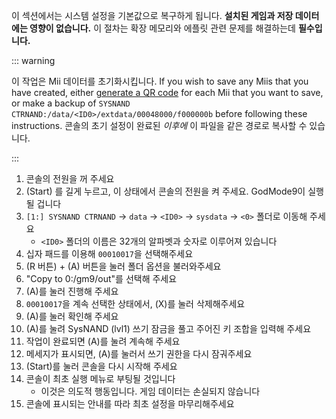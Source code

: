 이 섹션에서는 시스템 설정을 기본값으로 복구하게 됩니다. **설치된 게임과 저장 데이터에는 영향이 없습니다.** 이 절차는 확장 메모리와 에플릿 관련 문제를 해결하는데 **필수입니다.**

::: warning

이 작업은 Mii 데이터를 초기화시킵니다. If you wish to save any Miis that you have created, either [generate a QR code](https://en-americas-support.nintendo.com/app/answers/detail/a_id/298/~/how-to-generate-a-qr-code%E2%84%A2-for-a-mii) for each Mii that you want to save, or make a backup of `SYSNAND CTRNAND:/data/<ID0>/extdata/00048000/f000000b` before following these instructions. 콘솔의 초기 설정이 완료된 _이후에_ 이 파일을 같은 경로로 복사할 수 있습니다.

:::

1. 콘솔의 전원을 꺼 주세요
2. (Start) 를 길게 누르고, 이 상태에서 콘솔의 전원을 켜 주세요. GodMode9이 실행될 겁니다
3. `[1:] SYSNAND CTRNAND` -> `data` -> `<ID0>` -> `sysdata` -> `<0>` 폴더로 이동해 주세요
    - `<ID0>` 폴더의 이름은 32개의 알파벳과 숫자로 이루어져 있습니다
4. 십자 패드를 이용해 `00010017`을 선택해주세요
5. (R 버튼) + (A) 버튼을 눌러 폴더 옵션을 불러와주세요
6. "Copy to 0:/gm9/out"를 선택해 주세요
7. (A)를 눌러 진행해 주세요
8. `00010017`을 계속 선택한 상태에서, (X)를 눌러 삭제해주세요
9. (A)를 눌러 확인해 주세요
10. (A)를 눌려 SysNAND (lvl1) 쓰기 잠금을 풀고 주어진 키 조합을 입력해 주세요
11. 작업이 완료되면 (A)를 눌려 계속해 주세요
12. 메세지가 표시되면, (A)를 눌러서 쓰기 권한을 다시 잠궈주세요
13. (Start)를 눌러 콘솔을 다시 시작해 주세요
14. 콘솔이 최초 실행 메뉴로 부팅될 것입니다
    - 이것은 의도적 행동입니다. 게임 데이터는 손실되지 않습니다
15. 콘솔에 표시되는 안내를 따라 최초 설정을 마무리해주세요
